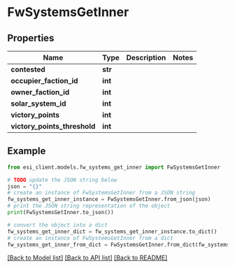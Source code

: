 # FwSystemsGetInner


## Properties

Name | Type | Description | Notes
------------ | ------------- | ------------- | -------------
**contested** | **str** |  | 
**occupier_faction_id** | **int** |  | 
**owner_faction_id** | **int** |  | 
**solar_system_id** | **int** |  | 
**victory_points** | **int** |  | 
**victory_points_threshold** | **int** |  | 

## Example

```python
from esi_client.models.fw_systems_get_inner import FwSystemsGetInner

# TODO update the JSON string below
json = "{}"
# create an instance of FwSystemsGetInner from a JSON string
fw_systems_get_inner_instance = FwSystemsGetInner.from_json(json)
# print the JSON string representation of the object
print(FwSystemsGetInner.to_json())

# convert the object into a dict
fw_systems_get_inner_dict = fw_systems_get_inner_instance.to_dict()
# create an instance of FwSystemsGetInner from a dict
fw_systems_get_inner_from_dict = FwSystemsGetInner.from_dict(fw_systems_get_inner_dict)
```
[[Back to Model list]](../README.md#documentation-for-models) [[Back to API list]](../README.md#documentation-for-api-endpoints) [[Back to README]](../README.md)


